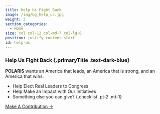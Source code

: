 ```yaml
---
title: Help Us Fight Back
image: /img/bg_help_us.jpg
weight: 3
section_categories:
  - Home
size: col col-12 col-md-7 col-lg-6
position: justify-content-start
id: help-us
---
```

### <span class="text-highlight">Help Us</span> Fight Back {.primaryTitle .text-dark-blue}

**POLARIS** wants an America that leads, an America that is strong, and an America that wins.

* Help Elect Real Leaders to Congress
* Help Make an Impact with Our Initiatives
* Something else you can give?
  {.checklist .pt-2 .mt-1}

<a href="https://secure.winred.com/polaris-national-security-pac/donate" target="_blank" class="button btn-big mt-3">Make A Contribution →</a>